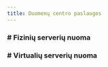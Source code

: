 ```yaml
---
title: Duomenų centro paslaugos
---
```


### \# Fizinių serverių nuoma

### \# Virtualių serverių nuoma